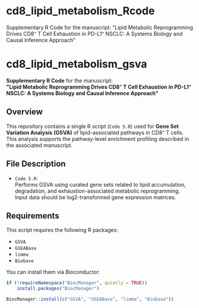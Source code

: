 # cd8_lipid_metabolism_Rcode
Supplementary R Code for the manuscript: "Lipid Metabolic Reprogramming Drives CD8⁺ T Cell Exhaustion in PD-L1⁺ NSCLC: A Systems Biology and Causal Inference Approach"
# cd8_lipid_metabolism_gsva

**Supplementary R Code** for the manuscript:  
**"Lipid Metabolic Reprogramming Drives CD8⁺ T Cell Exhaustion in PD-L1⁺ NSCLC: A Systems Biology and Causal Inference Approach"**

## Overview

This repository contains a single R script (`Code 5.R`) used for **Gene Set Variation Analysis (GSVA)** of lipid-associated pathways in CD8⁺ T cells. This analysis supports the pathway-level enrichment profiling described in the associated manuscript.

## File Description

- `Code 5.R`:  
  Performs GSVA using curated gene sets related to lipid accumulation, degradation, and exhaustion-associated metabolic reprogramming. Input data should be log2-transformed gene expression matrices.

## Requirements

This script requires the following R packages:

- `GSVA`  
- `GSEABase`  
- `limma`  
- `Biobase`

You can install them via Bioconductor:

```R
if (!requireNamespace("BiocManager", quietly = TRUE))
    install.packages("BiocManager")

BiocManager::install(c("GSVA", "GSEABase", "limma", "Biobase"))
